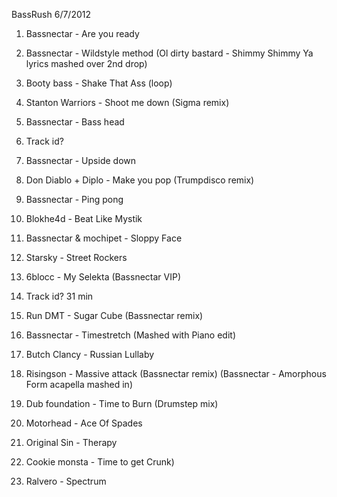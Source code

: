 BassRush 6/7/2012

  1. Bassnectar - Are you ready

  2. Bassnectar - Wildstyle method (Ol dirty bastard - Shimmy Shimmy Ya lyrics mashed over 2nd drop)

  3. Booty bass - Shake That Ass (loop)

  4. Stanton Warriors - Shoot me down (Sigma remix)

  5. Bassnectar - Bass head 

  6. Track id?

  7. Bassnectar - Upside down 

  8. Don Diablo + Diplo - Make you pop (Trumpdisco remix)

  9. Bassnectar - Ping pong 

  10. Blokhe4d - Beat Like Mystik

  11. Bassnectar & mochipet - Sloppy Face

  12. Starsky - Street Rockers

  13. 6blocc - My Selekta (Bassnectar VIP)

  14. Track id? 31 min 

  15. Run DMT - Sugar Cube (Bassnectar remix)

  16. Bassnectar - Timestretch (Mashed with Piano edit)

  17. Butch Clancy - Russian Lullaby 

  18. Risingson - Massive attack (Bassnectar remix) (Bassnectar - Amorphous Form acapella mashed in)

  19. Dub foundation - Time to Burn (Drumstep mix)

  20. Motorhead - Ace Of Spades 

  21. Original Sin - Therapy 

  22. Cookie monsta - Time to get Crunk)

  23. Ralvero - Spectrum

